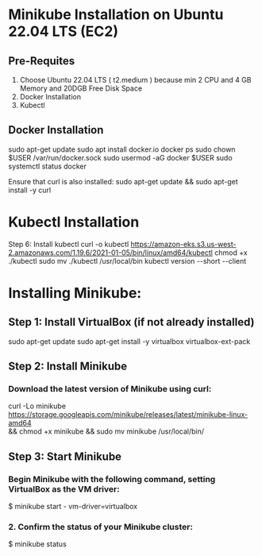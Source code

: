 # Minikube Installation on Ubuntu 22.04 LTS (EC2)
## Pre-Requites 
1. Choose Ubuntu 22.04 LTS ( t2.medium ) because min 2 CPU and 4 GB Memory and 20DGB Free Disk Space
3. Docker Installation
2. Kubectl

## Docker Installation
sudo apt-get update
sudo apt install docker.io
docker ps
sudo chown $USER /var/run/docker.sock
sudo usermod -aG docker $USER
sudo systemctl status docker

Ensure that curl is also installed:
sudo apt-get update && sudo apt-get install -y curl

# Kubectl Installation
Step 6: Install kubectl
curl -o kubectl https://amazon-eks.s3.us-west-2.amazonaws.com/1.19.6/2021-01-05/bin/linux/amd64/kubectl
chmod +x ./kubectl
sudo mv ./kubectl /usr/local/bin
kubectl version --short --client

# Installing Minikube:
## Step 1: Install VirtualBox (if not already installed)
sudo apt-get update
sudo apt-get install -y virtualbox virtualbox-ext-pack
## Step 2: Install Minikube
### Download the latest version of Minikube using curl:
curl -Lo minikube https://storage.googleapis.com/minikube/releases/latest/minikube-linux-amd64 \
&& chmod +x minikube && sudo mv minikube /usr/local/bin/
## Step 3: Start Minikube
### Begin Minikube with the following command, setting VirtualBox as the VM driver:
$ minikube start - vm-driver=virtualbox
### 2. Confirm the status of your Minikube cluster:

$ minikube status
